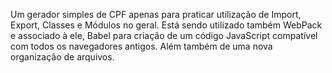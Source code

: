Um gerador simples de CPF apenas para praticar utilização de Import, Export, Classes e Módulos no geral.
Está sendo utilizado também WebPack e associado à ele, Babel para criação de um código JavaScript compatível com todos os navegadores antigos.
Além também de uma nova organização de arquivos.